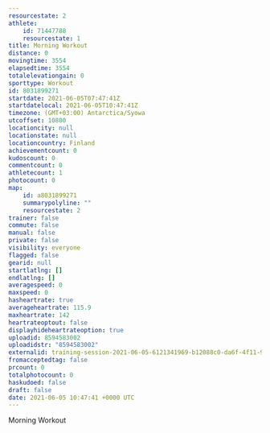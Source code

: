 ```yaml
---
resourcestate: 2
athlete:
    id: 71447788
    resourcestate: 1
title: Morning Workout
distance: 0
movingtime: 3554
elapsedtime: 3554
totalelevationgain: 0
sporttype: Workout
id: 8031899271
startdate: 2021-06-05T07:47:41Z
startdatelocal: 2021-06-05T10:47:41Z
timezone: (GMT+03:00) Antarctica/Syowa
utcoffset: 10800
locationcity: null
locationstate: null
locationcountry: Finland
achievementcount: 0
kudoscount: 0
commentcount: 0
athletecount: 1
photocount: 0
map:
    id: a8031899271
    summarypolyline: ""
    resourcestate: 2
trainer: false
commute: false
manual: false
private: false
visibility: everyone
flagged: false
gearid: null
startlatlng: []
endlatlng: []
averagespeed: 0
maxspeed: 0
hasheartrate: true
averageheartrate: 115.9
maxheartrate: 142
heartrateoptout: false
displayhideheartrateoption: true
uploadid: 8594583002
uploadidstr: "8594583002"
externalid: training-session-2021-06-05-6121341969-b12088c0-da6f-4f11-989f-6392332291b6.fit
fromacceptedtag: false
prcount: 0
totalphotocount: 0
haskudoed: false
draft: false
date: 2021-06-05 10:47:41 +0000 UTC
---
```

Morning Workout